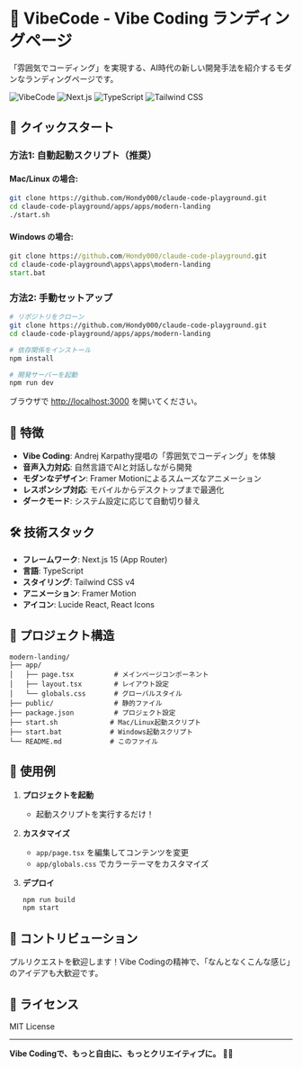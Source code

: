 # 🎤 VibeCode - Vibe Coding ランディングページ

「雰囲気でコーディング」を実現する、AI時代の新しい開発手法を紹介するモダンなランディングページです。

![VibeCode](https://img.shields.io/badge/VibeCode-Vibe%20Coding-purple?style=for-the-badge)
![Next.js](https://img.shields.io/badge/Next.js-15-black?style=for-the-badge&logo=next.js)
![TypeScript](https://img.shields.io/badge/TypeScript-5-blue?style=for-the-badge&logo=typescript)
![Tailwind CSS](https://img.shields.io/badge/Tailwind-4-38B2AC?style=for-the-badge&logo=tailwind-css)

## 🚀 クイックスタート

### 方法1: 自動起動スクリプト（推奨）

#### Mac/Linux の場合:
```bash
git clone https://github.com/Hondy000/claude-code-playground.git
cd claude-code-playground/apps/apps/modern-landing
./start.sh
```

#### Windows の場合:
```cmd
git clone https://github.com/Hondy000/claude-code-playground.git
cd claude-code-playground\apps\apps\modern-landing
start.bat
```

### 方法2: 手動セットアップ

```bash
# リポジトリをクローン
git clone https://github.com/Hondy000/claude-code-playground.git
cd claude-code-playground/apps/apps/modern-landing

# 依存関係をインストール
npm install

# 開発サーバーを起動
npm run dev
```

ブラウザで [http://localhost:3000](http://localhost:3000) を開いてください。

## 🎨 特徴

- **Vibe Coding**: Andrej Karpathy提唱の「雰囲気でコーディング」を体験
- **音声入力対応**: 自然言語でAIと対話しながら開発
- **モダンなデザイン**: Framer Motionによるスムーズなアニメーション
- **レスポンシブ対応**: モバイルからデスクトップまで最適化
- **ダークモード**: システム設定に応じて自動切り替え

## 🛠️ 技術スタック

- **フレームワーク**: Next.js 15 (App Router)
- **言語**: TypeScript
- **スタイリング**: Tailwind CSS v4
- **アニメーション**: Framer Motion
- **アイコン**: Lucide React, React Icons

## 📁 プロジェクト構造

```
modern-landing/
├── app/
│   ├── page.tsx          # メインページコンポーネント
│   ├── layout.tsx        # レイアウト設定
│   └── globals.css       # グローバルスタイル
├── public/               # 静的ファイル
├── package.json          # プロジェクト設定
├── start.sh             # Mac/Linux起動スクリプト
├── start.bat            # Windows起動スクリプト
└── README.md            # このファイル
```

## 🎯 使用例

1. **プロジェクトを起動**
   - 起動スクリプトを実行するだけ！

2. **カスタマイズ**
   - `app/page.tsx` を編集してコンテンツを変更
   - `app/globals.css` でカラーテーマをカスタマイズ

3. **デプロイ**
   ```bash
   npm run build
   npm start
   ```

## 🤝 コントリビューション

プルリクエストを歓迎します！Vibe Codingの精神で、「なんとなくこんな感じ」のアイデアも大歓迎です。

## 📄 ライセンス

MIT License

---

**Vibe Codingで、もっと自由に、もっとクリエイティブに。** 🚀✨